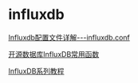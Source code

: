 # influxdb 

[Influxdb配置文件详解---influxdb.conf](https://www.cnblogs.com/guyeshanrenshiwoshifu/p/9188368.html)

[开源数据库InfluxDB常用函数](https://blog.csdn.net/weixin_36135773/article/details/78789443)

[InfluxDB系列教程](https://www.linuxdaxue.com/series/influxdb-series/)




